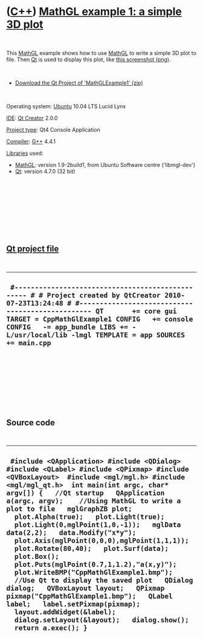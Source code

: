 



 

 

 

 

 

([C++](Cpp.htm)) [MathGL example 1: a simple 3D plot](CppMathGlExample1.htm)
============================================================================

 

This [MathGL](CppMathGl.htm) example shows how to use
[MathGL](CppMathGl.htm) to write a simple 3D plot to file. Then
[Qt](CppQt.htm) is used to display this plot, like [this screenshot
(png)](CppMathGlExample1.png).

 

-   [Download the Qt Project of
    'MathGLExample1' (zip)](CppMathGlExample1.zip)

 

Operating system: [Ubuntu](http://www.ubuntu.com) 10.04 LTS Lucid Lynx

[IDE](CppIde.htm): [Qt Creator](CppQt.htm) 2.0.0

[Project type](CppQtProjectType.htm): Qt4 Console Application

[Compiler](CppCompiler.htm): [G++](CppGpp.htm) 4.4.1

[Libraries](CppLibrary.htm) used:

-   [MathGL](CppMathGl.htm): version 1.9-2build1, from Ubuntu Software
    centre ('libmgl-dev')
-   [Qt](CppQt.htm): version 4.7.0 (32 bit)

 

 

 

 

 

[Qt project file](CppQtProjectFile.htm)
---------------------------------------

 

  ------------------------------------------------------------------------------------------------------------------------------------------------------------------------------------------------------------------------------------------------------------------------------------------------------------------------------
  ` #------------------------------------------------- # # Project created by QtCreator 2010-07-23T13:24:48 # #------------------------------------------------- QT       += core gui TARGET = CppMathGlExample1 CONFIG   += console CONFIG   -= app_bundle LIBS += -L/usr/local/lib -lmgl TEMPLATE = app SOURCES += main.cpp`
  ------------------------------------------------------------------------------------------------------------------------------------------------------------------------------------------------------------------------------------------------------------------------------------------------------------------------------

 

 

 

 

 

Source code
-----------

 

  -----------------------------------------------------------------------------------------------------------------------------------------------------------------------------------------------------------------------------------------------------------------------------------------------------------------------------------------------------------------------------------------------------------------------------------------------------------------------------------------------------------------------------------------------------------------------------------------------------------------------------------------------------------------------------------------------------------------------------------------------------------------------------------------------------------------------------------------------------------------------------------------
  ` #include <QApplication> #include <QDialog> #include <QLabel> #include <QPixmap> #include <QVBoxLayout>  #include <mgl/mgl.h> #include <mgl/mgl_qt.h>  int main(int argc, char* argv[]) {   //Qt startup   QApplication a(argc, argv);    //Using MathGL to write a plot to file   mglGraphZB plot;   plot.Alpha(true);   plot.Light(true);   plot.Light(0,mglPoint(1,0,-1));   mglData data(2,2);   data.Modify("x*y");   plot.Axis(mglPoint(0,0,0),mglPoint(1,1,1));   plot.Rotate(80,40);   plot.Surf(data);   plot.Box();   plot.Puts(mglPoint(0.7,1,1.2),"a(x,y)");   plot.WriteBMP("CppMathGlExample1.bmp");    //Use Qt to display the saved plot   QDialog dialog;   QVBoxLayout layout;   QPixmap pixmap("CppMathGlExample1.bmp");   QLabel label;   label.setPixmap(pixmap);   layout.addWidget(&label);   dialog.setLayout(&layout);   dialog.show();   return a.exec(); }`
  -----------------------------------------------------------------------------------------------------------------------------------------------------------------------------------------------------------------------------------------------------------------------------------------------------------------------------------------------------------------------------------------------------------------------------------------------------------------------------------------------------------------------------------------------------------------------------------------------------------------------------------------------------------------------------------------------------------------------------------------------------------------------------------------------------------------------------------------------------------------------------------------

 

 

 

 

 





 



